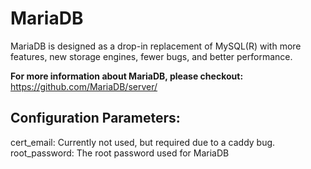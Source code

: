 # MariaDB

MariaDB is designed as a drop-in replacement of MySQL(R) with more
features, new storage engines, fewer bugs, and better performance.

**For more information about MariaDB, please checkout:**
https://github.com/MariaDB/server/

## Configuration Parameters:

cert_email: Currently not used, but required due to a caddy bug.
root_password: The root password used for MariaDB
